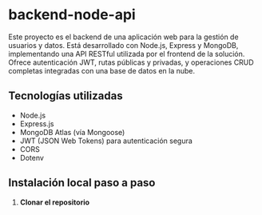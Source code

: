 # backend-node-api

Este proyecto es el backend de una aplicación web para la gestión de usuarios y datos. Está desarrollado con Node.js, Express y MongoDB, implementando una API RESTful utilizada por el frontend de la solución. Ofrece autenticación JWT, rutas públicas y privadas, y operaciones CRUD completas integradas con una base de datos en la nube.

## Tecnologías utilizadas

- Node.js
- Express.js
- MongoDB Atlas (vía Mongoose)
- JWT (JSON Web Tokens) para autenticación segura
- CORS
- Dotenv

## Instalación local paso a paso

1. **Clonar el repositorio**
